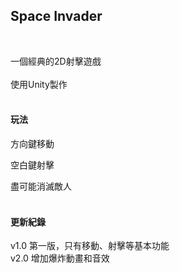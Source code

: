 ## Space Invader

<br>

一個經典的2D射擊遊戲
<br>
<br>
使用Unity製作
<br>
<br>

#### 玩法

方向鍵移動
<br>

空白鍵射擊
<br>

盡可能消滅敵人
<br>
<br>

#### 更新紀錄

v1.0    第一版，只有移動、射擊等基本功能
<br>
v2.0    增加爆炸動畫和音效